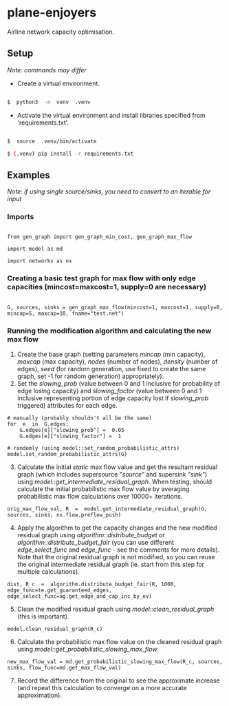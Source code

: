 
# plane-enjoyers

  

Airline network capacity optimisation.

  

## Setup

  

*Note: commands may differ*

  

- Create a virtual environment.

```bash

$  python3  -m  venv  .venv

```

  

- Activate the virtual environment and install libraries specified from 'requirements.txt'.

```bash

$  source  .venv/bin/activate

$ (.venv) pip install -r requirements.txt

```

  

## Examples

  

*Note: if using single source/sinks, you need to convert to an iterable for input*

  

### Imports

```python3

from gen_graph import gen_graph_min_cost, gen_graph_max_flow

import model as md

import networkx as nx

```

  

### Creating a basic test graph for max flow with only edge capacities (mincost=maxcost=1, supply=0 are necessary)

```python3

G, sources, sinks = gen_graph_max_flow(mincost=1, maxcost=1, supply=0, mincap=5, maxcap=10, fname="test.net")

```
  

### Running the modification algorithm and calculating the new max flow
1. Create the base graph (setting parameters *mincap* (min capacity), *maxcap* (max capacity), *nodes* (number of nodes), *density* (number of edges), *seed* (for random generation, use fixed to create the same graph, set -1 for random generation) appropriately).
2. Set the *slowing_prob* (value between 0 and 1 inclusive for probability of edge losing capacity) and *slowing_factor* (value between 0 and 1 inclusive representing portion of edge capacity lost if *slowing_prob* triggered) attributes for each edge.
```python3
# manually (probably shouldn't all be the same)
for  e  in  G.edges:
	G.edges[e]["slowing_prob"] =  0.05
	G.edges[e]["slowing_factor"] =  1

# randomly (using model::set_random_probabilistic_attrs)
model.set_random_probabilistic_attrs(G)
```
3. Calculate the initial *static* max flow value and get the resultant residual graph (which includes supersource *"source"* and supersink *"sink"*) using *model::get_intermediate_residual_graph*. When testing, should calculate the initial probabilistic max flow value by averaging probabilistic max flow calculations over 10000+ iterations.
```python3
orig_max_flow_val, R  =  model.get_intermediate_residual_graph(G, sources, sinks, nx.flow.preflow_push)
```
4. Apply the algorithm to get the capacity changes and the new modified residual graph using *algorithm::distribute_budget* or *algorithm::distribute_budget_fair* (you can use different *edge_select_func* and *edge_func* - see the comments for more details). Note that the original residual graph is not modified, so you can reuse the original intermediate residual graph (ie. start from this step for multiple calculations).
```python3
dist, R_c  =  algorithm.distribute_budget_fair(R, 1000, edge_func=te.get_guaranteed_edges, edge_select_func=ag.get_edge_and_cap_inc_by_ev)
```
5. Clean the modified residual graph using *model::clean_residual_graph* (this is important).
```python3
model.clean_residual_graph(R_c)
```
6. Calculate the probabilistic max flow value on the cleaned residual graph using *model::get_probabilistic_slowing_max_flow*.
```python3
new_max_flow_val = md.get_probabilistic_slowing_max_flow(R_c, sources, sinks, flow_func=md.get_max_flow_val)
```
7. Record the difference from the original to see the approximate increase (and repeat this calculation to converge on a more accurate approximation).